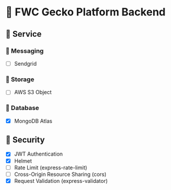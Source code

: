 # 📔 FWC Gecko Platform Backend

## 📘 Service

### 📗 Messaging

- [ ] Sendgrid

### 📗 Storage

- [ ] AWS S3 Object

### 📗 Database

- [x] MongoDB Atlas

## 📘 Security

- [x] JWT Authentication
- [x] Helmet
- [ ] Rate Limit (express-rate-limit)
- [ ] Cross-Origin Resource Sharing (cors)
- [x] Request Validation (express-validator)
